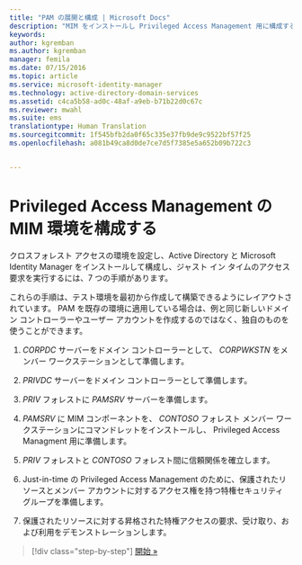 ```yaml
---
title: "PAM の展開と構成 | Microsoft Docs"
description: "MIM をインストールし Privileged Access Management 用に構成するためのロードマップ。"
keywords: 
author: kgremban
ms.author: kgremban
manager: femila
ms.date: 07/15/2016
ms.topic: article
ms.service: microsoft-identity-manager
ms.technology: active-directory-domain-services
ms.assetid: c4ca5b58-ad0c-48af-a9eb-b71b22d0c67c
ms.reviewer: mwahl
ms.suite: ems
translationtype: Human Translation
ms.sourcegitcommit: 1f545bfb2da0f65c335e37fb9de9c9522bf57f25
ms.openlocfilehash: a081b49ca8d0de7ce7d5f7385e5a652b09b722c3


---
```


# <a name="configure-the-mim-environment-for-privileged-access-management"></a>Privileged Access Management の MIM 環境を構成する
クロスフォレスト アクセスの環境を設定し、Active Directory と Microsoft Identity Manager をインストールして構成し、ジャスト イン タイムのアクセス要求を実行するには、7 つの手順があります。

これらの手順は、テスト環境を最初から作成して構築できるようにレイアウトされています。 PAM を既存の環境に適用している場合は、例と同じ新しいドメイン コントローラーやユーザー アカウントを作成するのではなく、独自のものを使うことができます。

1.   *CORPDC* サーバーをドメイン コントローラーとして、 *CORPWKSTN* をメンバー ワークステーションとして準備します。

2.  *PRIVDC* サーバーをドメイン コントローラーとして準備します。

3.  *PRIV* フォレストに *PAMSRV* サーバーを準備します。

4.  *PAMSRV* に MIM コンポーネントを、 *CONTOSO* フォレスト メンバー ワークステーションにコマンドレットをインストールし、 Privileged Access Managment 用に準備します。

5.  *PRIV* フォレストと *CONTOSO* フォレスト間に信頼関係を確立します。

6.  Just-in-time の Privileged Access Management のために、保護されたリソースとメンバー アカウントに対するアクセス権を持つ特権セキュリティ グループを準備します。

7.  保護されたリソースに対する昇格された特権アクセスの要求、受け取り、および利用をデモンストレーションします。

>[!div class="step-by-step"]
[開始 »](step-1-prepare-corp-domain.md)



<!--HONumber=Nov16_HO2-->


